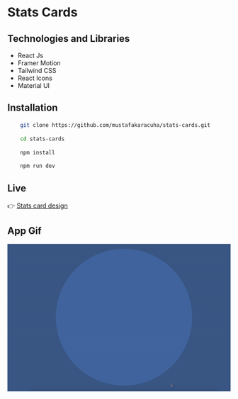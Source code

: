 # Stats Cards 


## Technologies and Libraries

- React Js
- Framer Motion
- Tailwind CSS
- React Icons
- Material UI

  
## Installation 

```bash 
    git clone https://github.com/mustafakaracuha/stats-cards.git
```
```bash 
    cd stats-cards
```
```bash 
    npm install
```
```bash 
    npm run dev
```


    
## Live
👉 [Stats card design](https://stats-cards-design.vercel.app/)


  
## App Gif

<img align="center" width="900" width="900" src="https://github.com/mustafakaracuha/stats-cards/blob/main/src/assets/app.gif" />

  
